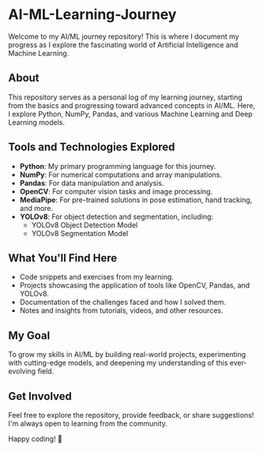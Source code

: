 # AI-ML-Learning-Journey  

Welcome to my AI/ML journey repository! This is where I document my progress as I explore the fascinating world of Artificial Intelligence and Machine Learning.  

## About  
This repository serves as a personal log of my learning journey, starting from the basics and progressing toward advanced concepts in AI/ML. Here, I explore Python, NumPy, Pandas, and various Machine Learning and Deep Learning models.  

## Tools and Technologies Explored  
- **Python**: My primary programming language for this journey.  
- **NumPy**: For numerical computations and array manipulations.  
- **Pandas**: For data manipulation and analysis.  
- **OpenCV**: For computer vision tasks and image processing.  
- **MediaPipe**: For pre-trained solutions in pose estimation, hand tracking, and more.  
- **YOLOv8**: For object detection and segmentation, including:  
  - YOLOv8 Object Detection Model  
  - YOLOv8 Segmentation Model  

## What You'll Find Here  
- Code snippets and exercises from my learning.  
- Projects showcasing the application of tools like OpenCV, Pandas, and YOLOv8.  
- Documentation of the challenges faced and how I solved them.  
- Notes and insights from tutorials, videos, and other resources.  

## My Goal  
To grow my skills in AI/ML by building real-world projects, experimenting with cutting-edge models, and deepening my understanding of this ever-evolving field.  

## Get Involved  
Feel free to explore the repository, provide feedback, or share suggestions! I'm always open to learning from the community.  

Happy coding! 🚀
